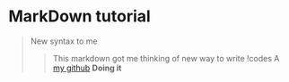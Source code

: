 # MarkDown tutorial
> New syntax to me
> > This markdown got me thinking of new way to write !codes
A [my github](https://github.com/bidukku)
__Doing it__
